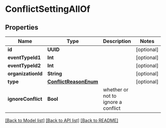 # ConflictSettingAllOf

## Properties
Name | Type | Description | Notes
------------ | ------------- | ------------- | -------------
**id** | **UUID** |  | [optional] 
**eventTypeId1** | **Int** |  | [optional] 
**eventTypeId2** | **Int** |  | [optional] 
**organizationId** | **String** |  | [optional] 
**type** | [**ConflictReasonEnum**](ConflictReasonEnum.md) |  | [optional] 
**ignoreConflict** | **Bool** | whether or not to ignore a conflict | 

[[Back to Model list]](../README.md#documentation-for-models) [[Back to API list]](../README.md#documentation-for-api-endpoints) [[Back to README]](../README.md)


